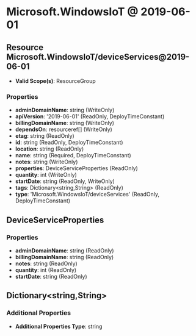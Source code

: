 # Microsoft.WindowsIoT @ 2019-06-01

## Resource Microsoft.WindowsIoT/deviceServices@2019-06-01
* **Valid Scope(s)**: ResourceGroup
### Properties
* **adminDomainName**: string (WriteOnly)
* **apiVersion**: '2019-06-01' (ReadOnly, DeployTimeConstant)
* **billingDomainName**: string (WriteOnly)
* **dependsOn**: resourceref[] (WriteOnly)
* **etag**: string (ReadOnly)
* **id**: string (ReadOnly, DeployTimeConstant)
* **location**: string (ReadOnly)
* **name**: string (Required, DeployTimeConstant)
* **notes**: string (WriteOnly)
* **properties**: DeviceServiceProperties (ReadOnly)
* **quantity**: int (WriteOnly)
* **startDate**: string (ReadOnly, WriteOnly)
* **tags**: Dictionary<string,String> (ReadOnly)
* **type**: 'Microsoft.WindowsIoT/deviceServices' (ReadOnly, DeployTimeConstant)

## DeviceServiceProperties
### Properties
* **adminDomainName**: string (ReadOnly)
* **billingDomainName**: string (ReadOnly)
* **notes**: string (ReadOnly)
* **quantity**: int (ReadOnly)
* **startDate**: string (ReadOnly)

## Dictionary<string,String>
### Additional Properties
* **Additional Properties Type**: string

